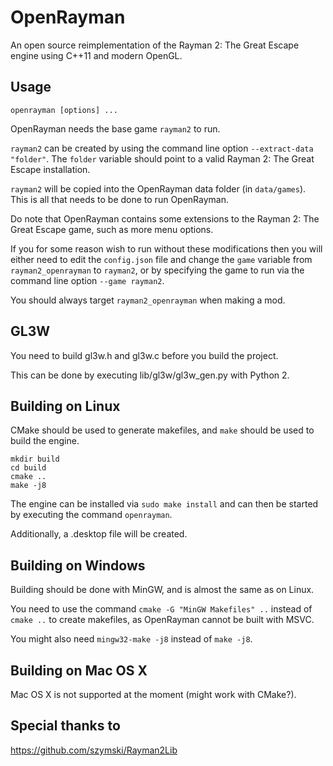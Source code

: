 # OpenRayman


An open source reimplementation of the Rayman 2: The Great Escape engine using C++11 and modern OpenGL.


## Usage


`openrayman [options] ...`  


OpenRayman needs the base game `rayman2` to run.


`rayman2` can be created by using the command line option `--extract-data "folder"`. The `folder` variable should point to a valid Rayman 2: The Great Escape installation.


`rayman2` will be copied into the OpenRayman data folder (in `data/games`). This is all that needs to be done to run OpenRayman.


Do note that OpenRayman contains some extensions to the Rayman 2: The Great Escape game, such as more menu options.


If you for some reason wish to run without these modifications then you will either need to edit the `config.json` file and change the `game` variable from `rayman2_openrayman` to `rayman2`, or by specifying the game to run via the command line option `--game rayman2`.


You should always target `rayman2_openrayman` when making a mod.


## GL3W


You need to build gl3w.h and gl3w.c before you build the project.


This can be done by executing lib/gl3w/gl3w_gen.py with Python 2.


## Building on Linux


CMake should be used to generate makefiles, and `make` should be used to build the engine.


```
mkdir build
cd build
cmake ..
make -j8
```

The engine can be installed via `sudo make install` and can then be started by executing the command `openrayman`.


Additionally, a .desktop file will be created.


## Building on Windows


Building should be done with MinGW, and is almost the same as on Linux.


You need to use the command `cmake -G "MinGW Makefiles" ..` instead of `cmake ..` to create makefiles, as OpenRayman cannot be built with MSVC.


You might also need `mingw32-make -j8` instead of `make -j8`.


## Building on Mac OS X


Mac OS X is not supported at the moment (might work with CMake?).


## Special thanks to


https://github.com/szymski/Rayman2Lib
